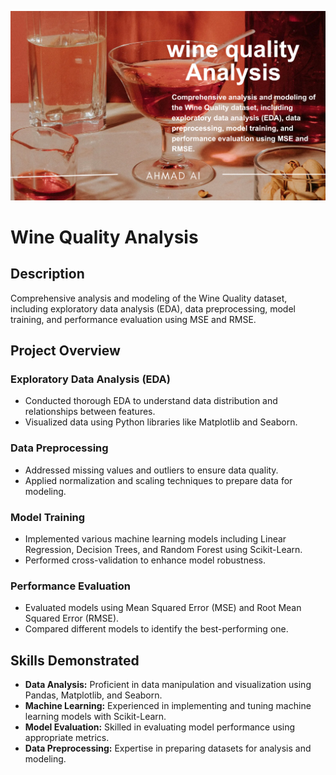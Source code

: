 ![Wine Quality](https://github.com/Ahmad-Ali-Rafique/Wine-Quality-Dataset/blob/main/wine_quality_analysis.png)

# Wine Quality Analysis

## Description
Comprehensive analysis and modeling of the Wine Quality dataset, including exploratory data analysis (EDA), data preprocessing, model training, and performance evaluation using MSE and RMSE.

## Project Overview
### Exploratory Data Analysis (EDA)
- Conducted thorough EDA to understand data distribution and relationships between features.
- Visualized data using Python libraries like Matplotlib and Seaborn.

### Data Preprocessing
- Addressed missing values and outliers to ensure data quality.
- Applied normalization and scaling techniques to prepare data for modeling.

### Model Training
- Implemented various machine learning models including Linear Regression, Decision Trees, and Random Forest using Scikit-Learn.
- Performed cross-validation to enhance model robustness.

### Performance Evaluation
- Evaluated models using Mean Squared Error (MSE) and Root Mean Squared Error (RMSE).
- Compared different models to identify the best-performing one.

## Skills Demonstrated
- **Data Analysis:** Proficient in data manipulation and visualization using Pandas, Matplotlib, and Seaborn.
- **Machine Learning:** Experienced in implementing and tuning machine learning models with Scikit-Learn.
- **Model Evaluation:** Skilled in evaluating model performance using appropriate metrics.
- **Data Preprocessing:** Expertise in preparing datasets for analysis and modeling.
